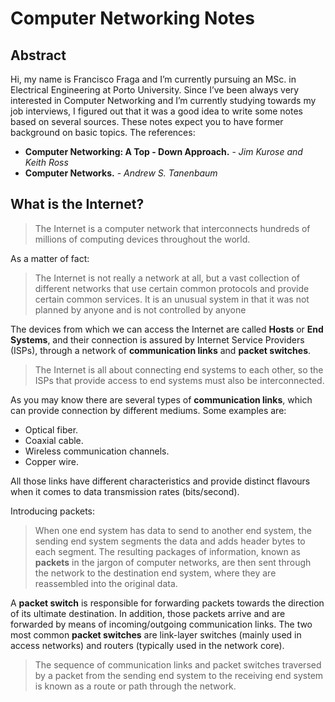 <!DOCTYPE html>
<html>

<head>
  <meta charset="utf-8">
  <meta name="viewport" content="width=device-width, initial-scale=1.0">
  <title>README</title>
  <link rel="stylesheet" href="https://stackedit.io/style.css" />
</head>

<body class="stackedit">
  <div class="stackedit__html"><h1 id="computer-networking-notes">Computer Networking Notes</h1>
<h2 id="abstract">Abstract</h2>
<p>Hi, my name is Francisco Fraga and I’m currently pursuing an MSc. in Electrical Engineering at Porto University. Since I’ve been always very interested in Computer Networking and I’m currently studying towards my job interviews, I figured out that it was a good idea to write some notes based on several sources. These notes expect you to have former background on basic topics. The references:</p>
<ul>
<li><strong>Computer Networking: A Top - Down Approach.</strong> - <em>Jim Kurose and Keith Ross</em></li>
<li><strong>Computer Networks.</strong> - <em>Andrew S. Tanenbaum</em></li>
</ul>
<h2 id="what-is-the-internet">What is the Internet?</h2>
<blockquote>
<p>The Internet is a computer network that interconnects hundreds of millions of computing devices throughout the world.</p>
</blockquote>
<p>As a matter of fact:</p>
<blockquote>
<p>The Internet is not really a network at all, but a vast collection of different networks that use certain common protocols and provide certain common services. It is an unusual system in that it was not planned by anyone and is not controlled by anyone</p>
</blockquote>
<p>The devices from which we can access the Internet are called <strong>Hosts</strong> or <strong>End Systems</strong>, and their connection is assured by Internet Service Providers (ISPs), through a network of <strong>communication links</strong> and <strong>packet switches</strong>.</p>
<blockquote>
<p>The Internet is all about connecting end systems to each other, so the ISPs that provide access to end systems must also be interconnected.</p>
</blockquote>
<p>As you may know there are several types of <strong>communication links</strong>, which can provide connection by different mediums. Some examples are:</p>
<ul>
<li>Optical fiber.</li>
<li>Coaxial cable.</li>
<li>Wireless communication channels.</li>
<li>Copper wire.</li>
</ul>
<p>All those links have different characteristics and provide distinct flavours when it comes to data transmission rates (bits/second).</p>
<p>Introducing packets:</p>
<blockquote>
<p>When one end system has data to send to another end system, the sending end system segments the data and adds header bytes to each segment. The resulting packages of information, known as <strong>packets</strong> in the jargon of computer networks, are then sent through the network to the destination end system, where they are reassembled into the original data.</p>
</blockquote>
<p>A <strong>packet switch</strong> is responsible for forwarding packets towards the direction of its ultimate destination. In addition, those packets arrive and are forwarded by means of incoming/outgoing  communication links. The two most common <strong>packet switches</strong> are link-layer switches (mainly used in access networks) and routers (typically used in the network core).</p>
<blockquote>
<p>The sequence of communication links and packet switches traversed by a packet from the sending end system to the receiving end system is known as a route or path through the network.</p>
</blockquote>
</div>
</body>

</html>
